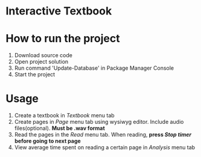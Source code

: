 # Interactive Textbook

# How to run the project
1. Download source code
2. Open project solution
3. Run command 'Update-Database' in Package Manager Console
4. Start the project

# Usage
1. Create a textbook in *Textbook* menu tab
2. Create pages in *Page* menu tab using wysiwyg editor. Include audio files(optional). **Must be .wav format**
3. Read the pages in the *Read* menu tab. When reading, **press *Stop timer* before going to next page**
4. View average time spent on reading a certain page in *Analysis* menu tab

